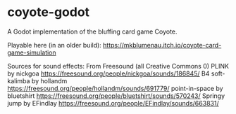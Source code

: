 # coyote-godot
A Godot implementation of the bluffing card game Coyote.

Playable here (in an older build): https://mkblumenau.itch.io/coyote-card-game-simulation 

Sources for sound effects:
  From Freesound (all Creative Commons 0)
  		PLINK
  			by nickgoa
  			https://freesound.org/people/nickgoa/sounds/186845/
  		B4 soft- kalimba
  			by hollandm
  			https://freesound.org/people/hollandm/sounds/691779/
  		point-in-space
  			by bluetshirt
  			https://freesound.org/people/bluetshirt/sounds/570243/
  		Springy jump
  			by EFindlay
  			https://freesound.org/people/EFindlay/sounds/663831/

